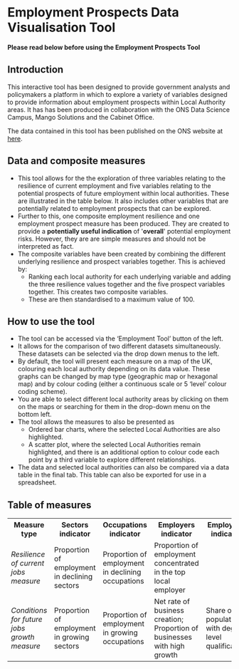 # Employment Prospects Data Visualisation Tool
**Please read below before using the Employment Prospects Tool**
## Introduction
This interactive tool has been designed to provide government analysts and policymakers a platform in which to explore a variety of variables designed to provide information about employment prospects within Local Authority areas. It has has been produced in collaboration with the ONS Data Science Campus, Mango Solutions and the Cabinet Office.

The data contained in this tool has been published on the ONS website at [here](https://www.ons.gov.uk/employmentandlabourmarket/peopleinwork/employmentandemployeetypes/adhocs/007606employmentcharacteristicsoflocalauthoritiesgreatbritain2015).



## Data and composite measures
* This tool allows for the the exploration of three variables relating to the resilience of current employment and five variables relating to the potential prospects of future employment within local authorities. These are illustrated in the table below. It also includes other variables that are potentially related to employment prospects that can be explored.
* Further to this, one composite employment resilience and one employment prospect measure has been produced. They are created to provide a **potentially useful indication** of '**overall**' potential employment risks. However, they are are simple measures and should not be interpreted as fact.
* The composite variables have been created by combining the different underlying resilience and prospect variables together. This is achieved by:
    * Ranking each local authority for each underlying variable and adding the three resilience values together and the five prospect variables together. This creates two composite variables.
    * These are then standardised to a maximum value of 100.

## How to use the tool
* The tool can be accessed via the ‘Employment Tool’ button of the left.
* It allows for the comparison of two different datasets simultaneously. These datasets can be selected via the drop down menus to the left.
* By default, the tool will present each measure on a map of the UK, colouring each local authority depending on its data value. These graphs can be changed by map type (geographic map or hexagonal map) and by colour coding (either a continuous scale or 5 ‘level’ colour coding scheme).
* You are able to select different local authority areas by clicking on them on the maps or searching for them in the drop-down menu on the bottom left.
* The tool allows the measures to also be presented as
    * Ordered bar charts, where the selected Local Authorities are also highlighted.
    * A scatter plot, where the selected Local Authorities remain highlighted, and there is an additional option to colour code each point by a third variable to explore different relationships.
* The data and selected local authorities can also be compared via a data table in the final tab. This table can also be exported for use in a spreadsheet.

## Table of measures

<table id="tmeas">
  <tr>
    <th>Measure type</th>
    <th>Sectors indicator</th>
    <th>Occupations indicator</th>
    <th>Employers indicator</th>
    <th>Employees indicator</th>
  </tr>
  <tr>
    <td><em>Resilience of current jobs measure</em></td>
    <td>Proportion of employment in declining sectors</td>
    <td>Proportion of employment in declining occupations</td>
    <td>Proportion of employment concentrated in the top local employer</td>
    <td/>
  </tr>
  <tr>
    <td><em>Conditions for future jobs growth measure</em></td>
    <td>Proportion of employment in growing sectors</td>
    <td>Proportion of employment in growing occupations</td>
    <td>Net rate of business creation; Proportion of businesses with high
  growth</td>
    <td>Share of the population with degree level qualification</td>
  </tr>

</table>
